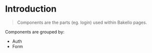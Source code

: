 # Introduction

> Components are the parts (eg. login) used within Bakello pages.

Components are grouped by:
- Auth
- Form
